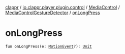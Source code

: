 [clappr](../../../index.md) / [io.clappr.player.plugin.control](../../index.md) / [MediaControl](../index.md) / [MediaControlGestureDetector](index.md) / [onLongPress](./on-long-press.md)

# onLongPress

`fun onLongPress(e: `[`MotionEvent`](https://developer.android.com/reference/android/view/MotionEvent.html)`?): `[`Unit`](https://kotlinlang.org/api/latest/jvm/stdlib/kotlin/-unit/index.html)